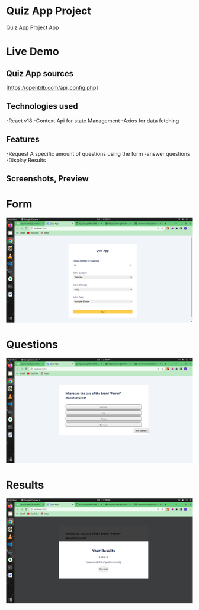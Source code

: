 # Quiz App Project

Quiz App Project App

# Live Demo


## Quiz App sources

[https://opentdb.com/api_config.php]

## Technologies used

-React v18
-Context Api for state Management
-Axios for data fetching

## Features

-Request A specific amount of questions using the form
-answer questions
-Display Results

## Screenshots, Preview


# Form
![screenshot form](/assets/form.png)

# Questions
 
 ![screenshot form](/assets/question.png)

# Results

![screenshot form](/assets/result.png)

